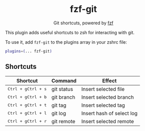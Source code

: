 <h1 align="center">fzf-git</h1>
<p align="center">
  Git shortcuts, powered by
  <a href="https://github.com/junegunn/fzf">fzf</a>
</p>

This plugin adds useful shortcuts to zsh for interacting with git.

To use it, add `fzf-git` to the plugins array in your zshrc file:

```zsh
plugins=(... fzf-git)
```

## Shortcuts

| Shortcut                               | Command    | Effect                    |
| -------------------------------------- | ---------- | ------------------------- |
| <kbd>Ctrl + g</kbd><kbd>Ctrl + s</kbd> | git status | Insert selected file      |
| <kbd>Ctrl + g</kbd><kbd>Ctrl + b</kbd> | git branch | Insert selected branch    |
| <kbd>Ctrl + g</kbd><kbd>Ctrl + t</kbd> | git tag    | Insert selected tag       |
| <kbd>Ctrl + g</kbd><kbd>Ctrl + l</kbd> | git log    | Insert hash of select log |
| <kbd>Ctrl + g</kbd><kbd>Ctrl + r</kbd> | git remote | Insert selected remote    |
